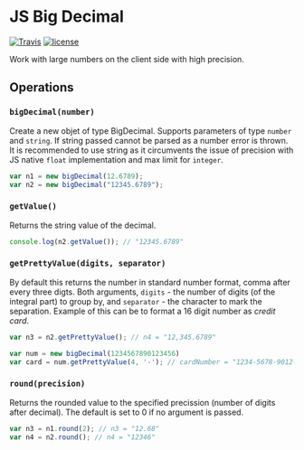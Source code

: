 # JS Big Decimal

[![Travis](https://img.shields.io/travis/royNiladri/js-big-decimal.svg?style=flat-square)](https://travis-ci.org/royNiladri/js-big-decimal)
[![license](https://img.shields.io/github/license/royNiladri/js-big-decimal.svg?style=flat-square)](https://github.com/royNiladri/js-big-decimal/blob/master/LICENSE)

Work with large numbers on the client side with high precision.

## Operations

### `bigDecimal(number)`
Create a new objet of type BigDecimal. Supports parameters of type `number` and `string`. If string passed cannot be parsed as a number error is thrown. It is recommended to use string as it circumvents the issue of precision with JS native `float` implementation and max limit for `integer`.
```javascript
var n1 = new bigDecimal(12.6789);
var n2 = new bigDecimal("12345.6789");
```

### `getValue()`
Returns the string value of the decimal.
```javascript
console.log(n2.getValue()); // "12345.6789"
```

### `getPrettyValue(digits, separator)`
By default this returns the number in standard number format, comma after every three digts. Both arguments, `digits` - the number of digits (of the integral part) to group by, and `separator` - the character to mark the separation. Example of this can be to format a 16 digit number as _credit card_.
```javascript
var n3 = n2.getPrettyValue(); // n4 = "12,345.6789"

var num = new bigDecimal(1234567890123456)
var card = num.getPrettyValue(4, '-'); // cardNumber = "1234-5678-9012-3456"
```

### `round(precision)`
Returns the rounded value to the specified precission (number of digits after decimal). The default is set to 0 if no argument is passed.
```javascript
var n3 = n1.round(2); // n3 = "12.68"
var n4 = n2.round(); // n4 = "12346" 
```